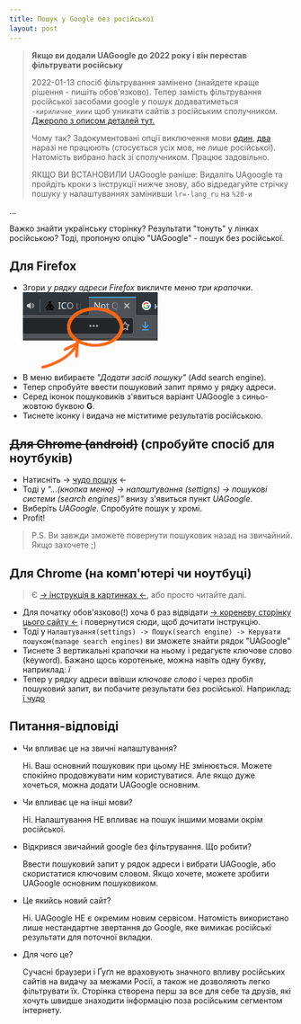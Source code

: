 ```yaml
---
title: Пошук у Google без російської
layout: post
---
```

> **Якщо ви додали UAGoogle до 2022 року і він перестав фільтрувати російську**
>
> 2022-01-13 спосіб фільтрування замінено (знайдете краще рішення - пишіть обов'язково). Тепер замість фільтрування російської засобами google у пошук додаватиметься `-кириличне_ииии` щоб уникати сайтів з російським сполучником. [Джероло з описом деталей тут.](https://twitter.com/AsdAsd31174522/status/1450586782081376258)
>
> Чому так? Задокументовані опції виключення мови [один](https://developers.google.com/custom-search/docs/xml_results_appendices#booleannotqt), [два](https://developers.google.com/custom-search/docs/xml_results_appendices#languageCollections) наразі не працюють (стосується усіх мов, не лише російської). Натомість вибрано hack зі сполучником. Працює задовільно.
>
> ЯКЩО ВИ ВСТАНОВИЛИ UAGoogle раніше: Видаліть UAgoogle та пройдіть кроки з інструкції нижче знову, або відредагуйте стрічку пошуку у налаштуваннях замінивши `lr=-lang_ru` на `%20-и`

...

Важко знайти українську сторінку? Результати "тонуть" у лінках російською? Тоді, пропоную опцію "UAGoogle" - пошук без російської.

## Для Firefox
* Згори *у рядку адреси Firefox* викличте меню *три крапочки*.
![Меню firefox](/assets/address-menu.png)
* В меню вибираєте *"Додати засіб пошуку"* (Add search engine).
* Тепер спробуйте ввести пошуковий запит прямо у рядку адреси.
* Серед іконок пошуковиків з'явиться варіант UAGoogle з синьо-жовтою буквою **G**.
* Тиснете іконку і видача не міститиме результатів російською.

## ~~Для Chrome (android)~~ (спробуйте спосіб для ноутбуків)
* Натисніть -> [чудо пошук](https://www.google.com.ua/search?q=чудо%20-и) <-
* Тоді у _"...(кнопка меню) -> налаштування (settigns) -> пошукові системи (search engines)"_ внизу з'явиться пункт _UAGoogle_.
* Виберіть _UAGoogle_. Спробуйте пошук у хромі.
* Profit!
> P.S. Ви завжди зможете повернути пошуковик назад на звичайний. Якщо захочете ;)

## Для Chrome (на комп'ютері чи ноутбуці)
> Є [-> інструкція в картинках <-](/assets/uagoogle-chromium.png), або просто читайте далі.

* Для початку обов'язково(!) хоча б раз відвідати [-> кореневу сторінку цього сайту <-](/) і повернутися сюди, щоб дочитати інструкцію.
* Тоді у `Налаштування(settings) -> Пошук(search engine) -> Керувати пошуком(manage search engines)` ви зможете знайти рядок "UAGoogle"
* Тиснете 3 вертикальні крапочки на ньому і редагуєте ключове слово (keyword). Бажано щось коротеньке, можна навіть одну букву, наприклад: *ї*
* Тепер у рядку адреси ввівши *ключове слово* і через пробіл пошуковий запит, ви побачите результати без російської. Наприклад: [ї чудо](https://www.google.com.ua/search?q=чудо%20-и)  

## Питання-відповіді
* Чи впливає це на звичні налаштування?

  Ні. Ваш основний пошуковик при цьому НЕ змінюється. Можете спокійно продовжувати ним користуватися. Але якщо дуже хочеться, можна додати UAGoogle основним.

* Чи впливає це на інші мови?

  Ні. Налаштування НЕ впливає на пошук іншими мовами окрім російської.

* Відкрився звичайний google без фільтрування. Що робити?

  Ввести пошуковий запит у рядок адреси і вибрати UAGoogle, або скористатися ключовим словом. Якщо хочете, можете зробити UAGoogle основним пошуковиком.

* Це якийсь новий сайт?
  
  Ні. UAGoogle НЕ є окремим новим сервісом.
  Натомість використано лише нестандартне звертання до Google, яке вимикає російські результати для поточної вкладки.

* Для чого це?
  
  Сучасні браузери і Ґуґл не враховують значного впливу російських сайтів на видачу за межами Росії, а також не дозволяють легко фільтрувати їх. Сторінка створена перш за все для себе та друзів, які хочуть швидше знаходити інформацію поза російським сегментом інтернету.
